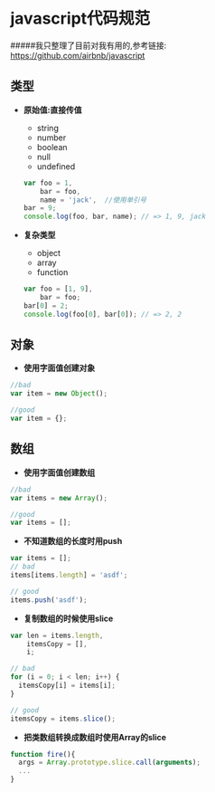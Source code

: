 javascript代码规范
===================

#####我只整理了目前对我有用的,参考链接: https://github.com/airbnb/javascript

类型
---------
  - **原始值:直接传值**
  
    + string
    + number
    + boolean
    + null
    + undefined
    
    ```javascript
    var foo = 1,
        bar = foo,
        name = 'jack',  //使用单引号
    bar = 9;
    console.log(foo, bar, name); // => 1, 9, jack
    ```
  - **复杂类型**
    + object
    + array
    + function
    
    ```javascript
    var foo = [1, 9],
        bar = foo;
    bar[0] = 2;
    console.log(foo[0], bar[0]); // => 2, 2
    ```

对象
---------

  - **使用字面值创建对象**
  
  ```javascript
  //bad
  var item = new Object();
  
  //good
  var item = {};
  ```

数组
-----

  - **使用字面值创建数组**
  
  ```javascript
  //bad
  var items = new Array();
  
  //good
  var items = [];
  ```
  - **不知道数组的长度时用push**
  
  ```javascript
  var items = [];
  // bad
  items[items.length] = 'asdf';

  // good
  items.push('asdf');
  ```
    
  - **复制数组的时候使用slice**
  
  ```javascript
  var len = items.length,
      itemsCopy = [],
      i;

  // bad
  for (i = 0; i < len; i++) {
    itemsCopy[i] = items[i];
  }

  // good
  itemsCopy = items.slice();
  ```
  
  - **把类数组转换成数组时使用Array的slice**
  
  ```javascript
  function fire(){
    args = Array.prototype.slice.call(arguments);
    ...
  }
  ```
  


